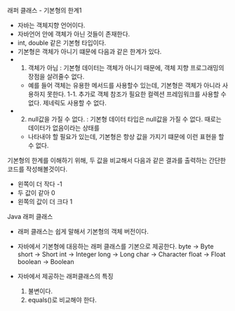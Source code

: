 래퍼 클래스 - 기본형의 한계1
- 자바는 객체지향 언어이다.
- 자바언어 안에 객체가 아닌 것들이 존재한다.
- int, double 같은 기본형 타입이다.
- 기본형은 객체가 아니기 떄문에 다음과 같은 한계가 있다.
- 1. 객체가 아님 : 기본형 데이터는 객체가 아니기 때문에, 객체 지향 프로그래밍의 장점을 살려줄수 없다.
    - 예를 들어 객체는 유용한 메서드를 사용할수 있는데, 기본형은 객체가 아니라 사용하지 못한다.
    1-1. 추가로 객체 참조가 필요한 컬렉션 프레임워크를 사용할 수 없다. 제네릭도 사용할 수 없다.
- 2. null값을 가질 수 없다. : 기본형 데이터 타입은 null값을 가질 수 없다. 때로는 데이터가 없음이라는 상태를
    - 나타내야 할 필요가 있는데, 기본형은 항상 값을 가지기 떄문에 이런 표현을 할 수 없다.

기본형의 한계를 이해하기 위해, 두 값을 비교해서 다음과 같은 결과를 출력하는 간단한 코드를 작성해볼것이다.
- 왼쪽이 더 작다 -1
- 두 값이 같아 0
- 왼쪽의 값이 더 크다 1

Java 래퍼 클래스
- 래퍼 클래스는 쉽게 말해서 기본형의 객체 버전이다.
- 자바에서 기본형에 대응하는 래퍼 클래스를 기본으로 제공한다.
byte -> Byte
short -> Short
int -> Integer
long -> Long
char -> Character
float -> Float
boolean -> Boolean

- 자바에서 제공하는 래퍼클래스의 특징
    1. 불변이다.
    2. equals()로 비교해야 한다.
